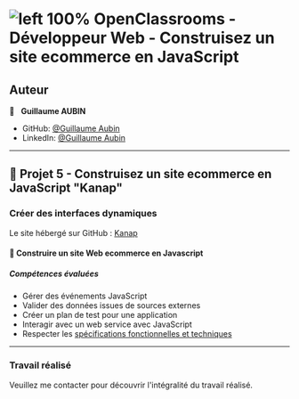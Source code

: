 # ![left 100%](https://github.com/thierry-laval/archives/blob/master/images/Logo_OpenClassrooms.png?raw=true) OpenClassrooms - Développeur Web - Construisez un site ecommerce en JavaScript

## Auteur

👤 &nbsp; **Guillaume AUBIN**

* GitHub: [@Guillaume Aubin](https://github.com/GuillaumeAubin?tab=repositories "Cliquez pour voir mes projets")
* LinkedIn: [@Guillaume Aubin](https://www.linkedin.com/in/aubinguillaume/ "Visitez mon profil LinkedIn")

***
## 📎 Projet 5 - Construisez un site ecommerce en JavaScript "Kanap"

### Créer des interfaces dynamiques

Le site hébergé sur GitHub : [Kanap](https://github.com/GuillaumeAubin/GuillaumeAubin_5_07102021)

#### 🔨 Construire un site Web ecommerce en Javascript

##### Compétences évaluées

* Gérer des événements JavaScript
* Valider des données issues de sources externes
* Créer un plan de test pour une application
* Interagir avec un web service avec JavaScript
* Respecter les [spécifications fonctionnelles et techniques](https://s3.eu-west-1.amazonaws.com/course.oc-static.com/projects/DWJ_FR_P5/DW+P5+-+Specifications+fonctionnelles.pdf "voir les spécifications")

***

### Travail réalisé

Veuillez me contacter pour découvrir l'intégralité du travail réalisé.

